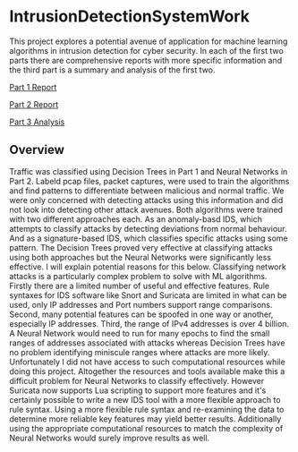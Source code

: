 # IntrusionDetectionSystemWork

This project explores a potential avenue of application for machine learning algorithms in intrusion detection for cyber security. In each of the first two parts there are comprehensive reports with more specific information and the third part is a summary and analysis of the first two.

[Part 1 Report](https://github.com/phogya/IntrusionDetectionSystemWork/blob/master/Part1_DecisionTrees/docs/ISSreport.pdf)

[Part 2 Report](https://github.com/phogya/IntrusionDetectionSystemWork/blob/master/Part2_NeuralNetworks/docs/ISSreport.pdf)

[Part 3 Analysis](https://github.com/phogya/IntrusionDetectionSystemWork/blob/master/Part3_Analysis/Analysis.pdf)

## Overview

  Traffic was classified using Decision Trees in Part 1 and Neural Networks in Part 2. Labeld pcap files, packet captures, were used to train the algorithms and find patterns to differentiate between malicious and normal traffic. We were only concerned with detecting attacks using this information and did not look into detecting other attack avenues. Both algorithms were trained with two different approaches each. As an anomaly-basd IDS, which attempts to classify attacks by detecting deviations from normal behaviour. And as a signature-based IDS, which classifies specific attacks using some pattern. The Decision Trees proved very effective at classifying attacks using both approaches but the Neural Networks were significantly less effective. I will explain potential reasons for this below. 
  Classifying network attacks is a particularly complex problem to solve with ML algorithms. Firstly there are a limited number of useful and effective features. Rule syntaxes for IDS software like Snort and Suricata are limited in what can be used, only IP addresses and Port numbers support range comparisons. Second, many potential features can be spoofed in one way or another, especially IP addresses. Third, the range of IPv4 addresses is over 4 billion. A Neural Network would need to run for many epochs to find the small ranges of addresses associated with attacks whereas Decision Trees have no problem identifying miniscule ranges where attacks are more likely. Unfortunately I did not have access to such computational resources while doing this project. Altogether the resources and tools available make this a difficult problem for Neural Networks to classify effectively. However Suricata now supports Lua scripting to support more features and it's certainly possible to write a new IDS tool with a more flexible approach to rule syntax. Using a more flexible rule syntax and re-examining the data to determine more reliable key features may yield better results. Additionally using the appropriate computational resources to match the complexity of Neural Networks would surely improve results as well.
